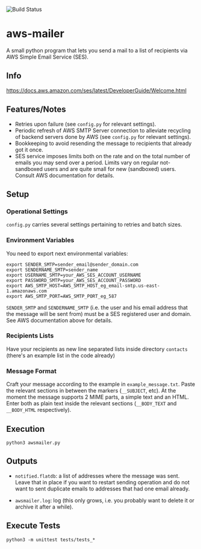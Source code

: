 
![Build Status](https://travis-ci.org/zerogvt/aws-mailer.svg?branch=master)

# aws-mailer
A small python program that lets you send a mail to a list of recipients via AWS Simple Email Service (SES).

## Info
https://docs.aws.amazon.com/ses/latest/DeveloperGuide/Welcome.html

## Features/Notes
* Retries upon failure (see `config.py` for relevant settings).
* Periodic refresh of AWS SMTP Server connection to alleviate recycling of backend servers done by AWS (see `config.py` for relevant settings).
* Bookkeeping to avoid resending the message to recipients that already got it once.
* SES service imposes limits both on the rate and on the total number of emails you may send
over a period. Limits vary on regular not-sandboxed users and are quite small for new (sandboxed) users.
 Consult AWS documentation for details.

## Setup

### Operational Settings
`config.py` carries several settings pertaining to retries and batch sizes.

### Environment Variables
You need to export next environmental variables:
```
export SENDER_SMTP=sender_email@sender_domain.com
export SENDERNAME_SMTP=sender_name
export USERNAME_SMTP=your_AWS_SES_ACCOUNT_USERNAME
export PASSWORD_SMTP=your_AWS_SES_ACCOUNT_PASSWORD
export AWS_SMTP_HOST=AWS_SMTP_HOST_eg_email-smtp.us-east-1.amazonaws.com
export AWS_SMTP_PORT=AWS_SMTP_PORT_eg_587
```
`SENDER_SMTP` and `SENDERNAME_SMTP` (i.e. the user and his email address that the
message will be sent from) must be a SES registered user and domain. See AWS documentation
above for details.

### Recipients Lists
Have your recipients as new line separated lists inside directory
`contacts` (there's an example list in the code already)

### Message Format
Craft your message according to the example in `example_message.txt`. Paste the
relevant sections in between the markers (`__SUBJECT`, etc). At the moment the message
supports 2 MIME parts, a simple text and an HTML. Enter both as plain text inside the
relevant sections (`__BODY_TEXT` and `__BODY_HTML` respectively).

## Execution
`python3 awsmailer.py`

## Outputs
* `notified.flatdb`: a list of addresses where the message was sent. Leave that in place if you
want to restart sending operation and do not want to sent duplicate emails to
addresses that had one email already.

* `awsmailer.log`: log (this only grows, i.e. you probably want to delete it or
  archive it after a while).

## Execute Tests
`python3 -m unittest tests/tests_*`
